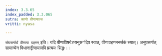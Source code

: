 ```yaml
---
index: 3.3.65
index_padded: 3.3.065
sutra: क्वणो वीणायाञ्च
vritti: nyasa

---
```

`सोपसर्गार्थं वीणाया ग्रहणम्` इति। यदि वीणाविषयेऽप्यनुसर्गादेव स्यात्, वीणाग्रहणमनर्थकं स्यात्। अनुपसर्गात् सामान्येन विधानाद्वीणायामपि प्रत्ययः सिद्धः।।